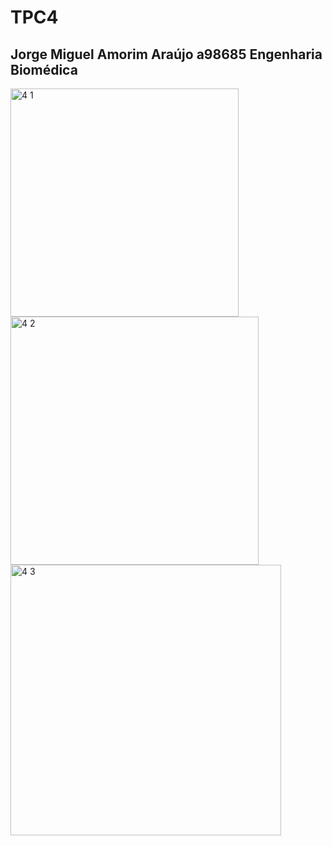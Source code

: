 # TPC4
## Jorge Miguel Amorim Araújo a98685 Engenharia Biomédica
<img width="365" alt="4 1" src="https://user-images.githubusercontent.com/114243274/196056726-242c4c2b-5efc-4026-8888-09eb9a65d1e3.png">
<img width="397" alt="4 2" src="https://user-images.githubusercontent.com/114243274/196056731-2ca1b98b-30b7-4ebe-83b9-9758835dc502.png">
<img width="433" alt="4 3" src="https://user-images.githubusercontent.com/114243274/196056736-5da754df-feb1-49d8-8b93-bc77a4d8f09f.png">
